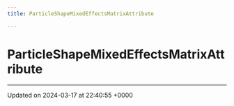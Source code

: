 ```yaml
---
title: ParticleShapeMixedEffectsMatrixAttribute

---
```


# ParticleShapeMixedEffectsMatrixAttribute





-------------------------------

Updated on 2024-03-17 at 22:40:55 +0000